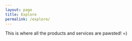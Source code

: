```yaml
---
layout: page
title: Explore
permalink: /explore/
---
```


This is where all the products and services are pawsted! =)

